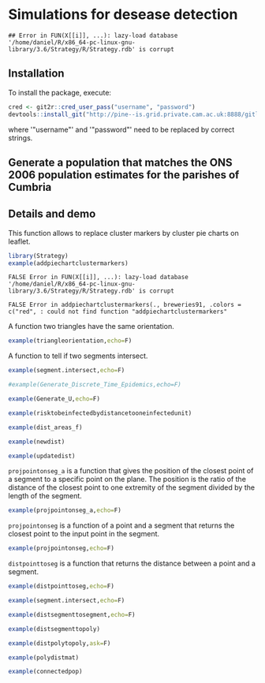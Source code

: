 # Simulations for desease detection


```
## Error in FUN(X[[i]], ...): lazy-load database '/home/daniel/R/x86_64-pc-linux-gnu-library/3.6/Strategy/R/Strategy.rdb' is corrupt
```


## Installation
To install  the package, execute:

```r
cred <- git2r::cred_user_pass("username", "password")
devtools::install_git("http://pine--is.grid.private.cam.ac.uk:8888/gitlab/dbb31/Strategy.git", credentials = cred)
```
where '"username"' and '"password"' need to be replaced by correct strings.


## Generate a population that matches the ONS 2006 population estimates for the parishes of Cumbria

## Details and demo

This function allows to replace cluster markers by cluster pie charts on leaflet.

```r
library(Strategy)
example(addpiechartclustermarkers)
```




```
FALSE Error in FUN(X[[i]], ...): lazy-load database '/home/daniel/R/x86_64-pc-linux-gnu-library/3.6/Strategy/R/Strategy.rdb' is corrupt
```

```
FALSE Error in addpiechartclustermarkers(., breweries91, .colors = c("red", : could not find function "addpiechartclustermarkers"
```


A function two triangles have the same orientation.


```r
example(triangleorientation,echo=F)
```

A function to tell if two segments intersect.


```r
example(segment.intersect,echo=F)
```




```r
#example(Generate_Discrete_Time_Epidemics,echo=F)
```



```r
example(Generate_U,echo=F)
```




```r
example(risktobeinfectedbydistancetooneinfectedunit)
```




```r
example(dist_areas_f)
```


```r
example(newdist)
```


```r
example(updatedist)
```
`projpointonseg_a` is a function that gives the position
of the closest point of a segment to a specific point on the plane. The position is the ratio of the distance of the closest point to one extremity of the segment divided by the length of the segment.

```r
example(projpointonseg_a,echo=F)
```
`projpointonseg` is a function of a point and a segment that returns the closest point to the input point in the segment.

```r
example(projpointonseg,echo=F)
```
`distpointtoseg` is a function that returns the distance between a point and a segment.

```r
example(distpointtoseg,echo=F)
```


```r
example(segment.intersect,echo=F)
```

```r
example(distsegmenttosegment,echo=F)
```


```r
example(distsegmenttopoly)
```


```r
example(distpolytopoly,ask=F)
```


```r
example(polydistmat)
```


```r
example(connectedpop)
```



